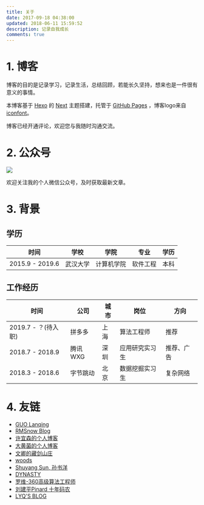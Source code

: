 ```yaml
---
title: 关于
date: 2017-09-18 04:38:00
updated: 2018-06-11 15:59:52
description: 记录自我成长
comments: true
---
```


# 1. 博客

博客的目的是记录学习，记录生活，总结回顾，若能长久坚持，想来也是一件很有意义的事情。

本博客基于 [Hexo](hexo.io) 的 [Next](https://github.com/iissnan/hexo-theme-next) 主题搭建，托管于 [GitHub Pages](https://pages.github.com) ，博客logo来自 [iconfont](http://www.iconfont.cn/collections/detail?cid=8530)。

博客已经开通评论，欢迎您与我随时沟通交流。



# 2. 公众号

 ![](https://ws3.sinaimg.cn/large/006tNbRwgy1fuide3ducfj31kw0g9q6o.jpg)



欢迎关注我的个人微信公众号，及时获取最新文章。



# 3. 背景

##  学历

| 时间| 学校| 学院       | 专业     |学历 |
| --- |--- |---| ---| --- |
| 2015.9 - 2019.6 | 武汉大学|计算机学院| 软件工程 |本科 |

## 工作经历

| 时间 | 公司 | 城市 | 岗位 | 方向 |
| --- | --- | --- | --- | --- |
| 2019.7 - ？(待入职) | 拼多多 | 上海 | 算法工程师 | 推荐 |
| 2018.7 - 2018.9 | 腾讯WXG | 深圳 | 应用研究实习生 | 推荐、广告 |
| 2018.3 - 2018.6 | 字节跳动 | 北京 | 数据挖掘实习生 | 复杂网络 |



# 4. 友链

- [GUO Lanqing](http://guolanqing.com/)
- [RMSnow Blog](https://www.zhangxueyao.com/)
- [许宜森的个人博客](https://daixinyuxuyisen.cn/)
- [大黄菌的个人博客](http://kyonhuang.top/)
- [文卿的藏剑山庄](http://yaowenqing.com/)
- [woods](https://woodsouths.github.io/)
- [Shuyang Sun, 孙书洋](https://kevin-ssy.github.io/)
- [DYNASTY](http://blog.varkarix.com/)
- [罗维-360高级算法工程师](http://vividfree.github.io)
- [刘建平Pinard 十年码农](https://www.cnblogs.com/pinard)
- [LYQ'S BLOG](http://www.lyqhahaha.xyz/)



 





